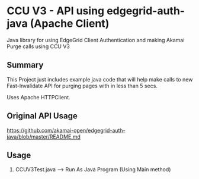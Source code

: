 # CCU V3 - API using edgegrid-auth-java (Apache Client) 

Java library for using EdgeGrid Client Authentication and making Akamai Purge calls using CCU V3


## Summary

This Project just includes example java code that will help make calls to new Fast-Invalidate API for purging pages with in less than 5 secs. 

Uses Apache HTTPClient. 


## Original API Usage
https://github.com/akamai-open/edgegrid-auth-java/blob/master/README.md

## Usage

1. CCUV3Test.java --> Run As Java Program (Using Main method) 


